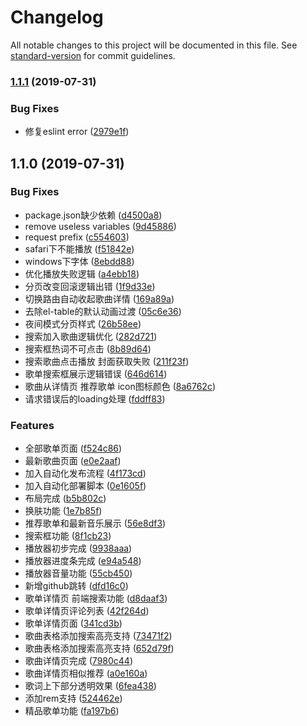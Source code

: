 # Changelog

All notable changes to this project will be documented in this file. See [standard-version](https://github.com/conventional-changelog/standard-version) for commit guidelines.

### [1.1.1](https://github.com/sl1673495/vue-netease-music/compare/v1.1.0...v1.1.1) (2019-07-31)


### Bug Fixes

* 修复eslint error ([2979e1f](https://github.com/sl1673495/vue-netease-music/commit/2979e1f))

## 1.1.0 (2019-07-31)


### Bug Fixes

* package.json缺少依赖 ([d4500a8](https://github.com/sl1673495/vue-netease-music/commit/d4500a8))
* remove useless variables ([9d45886](https://github.com/sl1673495/vue-netease-music/commit/9d45886))
* request prefix ([c554603](https://github.com/sl1673495/vue-netease-music/commit/c554603))
* safari下不能播放 ([f51842e](https://github.com/sl1673495/vue-netease-music/commit/f51842e))
* windows下字体 ([8ebdd88](https://github.com/sl1673495/vue-netease-music/commit/8ebdd88))
* 优化播放失败逻辑 ([a4ebb18](https://github.com/sl1673495/vue-netease-music/commit/a4ebb18))
* 分页改变回滚逻辑出错 ([1f9d33e](https://github.com/sl1673495/vue-netease-music/commit/1f9d33e))
* 切换路由自动收起歌曲详情 ([169a89a](https://github.com/sl1673495/vue-netease-music/commit/169a89a))
* 去除el-table的默认动画过渡 ([05c6e36](https://github.com/sl1673495/vue-netease-music/commit/05c6e36))
* 夜间模式分页样式 ([26b58ee](https://github.com/sl1673495/vue-netease-music/commit/26b58ee))
* 搜索加入歌曲逻辑优化 ([282d721](https://github.com/sl1673495/vue-netease-music/commit/282d721))
* 搜索框热词不可点击 ([8b89d64](https://github.com/sl1673495/vue-netease-music/commit/8b89d64))
* 搜索歌曲点击播放 封面获取失败 ([211f23f](https://github.com/sl1673495/vue-netease-music/commit/211f23f))
* 歌单搜索框展示逻辑错误 ([646d614](https://github.com/sl1673495/vue-netease-music/commit/646d614))
* 歌曲从详情页 推荐歌单 icon图标颜色 ([8a6762c](https://github.com/sl1673495/vue-netease-music/commit/8a6762c))
* 请求错误后的loading处理 ([fddff83](https://github.com/sl1673495/vue-netease-music/commit/fddff83))


### Features

* 全部歌单页面 ([f524c86](https://github.com/sl1673495/vue-netease-music/commit/f524c86))
* 最新歌曲页面 ([e0e2aaf](https://github.com/sl1673495/vue-netease-music/commit/e0e2aaf))
* 加入自动化发布流程 ([4f173cd](https://github.com/sl1673495/vue-netease-music/commit/4f173cd))
* 加入自动化部署脚本 ([0e1605f](https://github.com/sl1673495/vue-netease-music/commit/0e1605f))
* 布局完成 ([b5b802c](https://github.com/sl1673495/vue-netease-music/commit/b5b802c))
* 换肤功能 ([1e7b85f](https://github.com/sl1673495/vue-netease-music/commit/1e7b85f))
* 推荐歌单和最新音乐展示 ([56e8df3](https://github.com/sl1673495/vue-netease-music/commit/56e8df3))
* 搜索框功能 ([8f1cb23](https://github.com/sl1673495/vue-netease-music/commit/8f1cb23))
* 播放器初步完成 ([9938aaa](https://github.com/sl1673495/vue-netease-music/commit/9938aaa))
* 播放器进度条完成 ([e94a548](https://github.com/sl1673495/vue-netease-music/commit/e94a548))
* 播放器音量功能 ([55cb450](https://github.com/sl1673495/vue-netease-music/commit/55cb450))
* 新增github跳转 ([dfd16c0](https://github.com/sl1673495/vue-netease-music/commit/dfd16c0))
* 歌单详情页 前端搜索功能 ([d8daaf3](https://github.com/sl1673495/vue-netease-music/commit/d8daaf3))
* 歌单详情页评论列表 ([42f264d](https://github.com/sl1673495/vue-netease-music/commit/42f264d))
* 歌单详情页面 ([341cd3b](https://github.com/sl1673495/vue-netease-music/commit/341cd3b))
* 歌曲表格添加搜索高亮支持 ([73471f2](https://github.com/sl1673495/vue-netease-music/commit/73471f2))
* 歌曲表格添加搜索高亮支持 ([652d79f](https://github.com/sl1673495/vue-netease-music/commit/652d79f))
* 歌曲详情页完成 ([7980c44](https://github.com/sl1673495/vue-netease-music/commit/7980c44))
* 歌曲详情页相似推荐 ([a0e160a](https://github.com/sl1673495/vue-netease-music/commit/a0e160a))
* 歌词上下部分透明效果 ([6fea438](https://github.com/sl1673495/vue-netease-music/commit/6fea438))
* 添加rem支持 ([524462e](https://github.com/sl1673495/vue-netease-music/commit/524462e))
* 精品歌单功能 ([fa197b6](https://github.com/sl1673495/vue-netease-music/commit/fa197b6))
